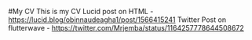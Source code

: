 #My CV
This is my CV
Lucid post on HTML - https://lucid.blog/obinnaudeagha1/post/1566415241
Twitter Post on flutterwave - https://twitter.com/Mrjemba/status/1164257778644508672
